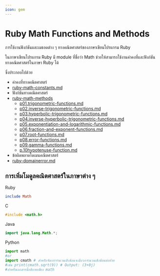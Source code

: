 ```yaml
---
icon: gem
---
```


# Ruby Math Functions and Methods

การใช้งานฟังก์ชันและเมธอดต่าง ๆ ทางคณิตศาสตร์ของภาษาเขียนโปรแกรม Ruby

ในภาษาเขียนโปรแกรม Ruby มี module ที่ชื่อว่า Math ช่วยให้สามารถใช้งานค่าคงที่และฟังก์ชันทางคณิตศาสตร์ในภาษา Ruby ได้

ซึ่งประกอบไปด้วย

* ค่าคงที่ทางคณิตศาสตร์
* [ruby-math-constants.md](ruby-math-constants.md "mention")
* ฟังก์ชันทางคณิตศาสตร์
* [ruby-math-methods](ruby-math-methods/ "mention")
  * [p01.trigonometric-functions.md](ruby-math-methods/ruby-math-methods-and-example/p01.trigonometric-functions.md "mention")
  * [p02.inverse-trigonometric-functions.md](ruby-math-methods/ruby-math-methods-and-example/p02.inverse-trigonometric-functions.md "mention")
  * [p03.hyperbolic-trigonometric-functions.md](ruby-math-methods/ruby-math-methods-and-example/p03.hyperbolic-trigonometric-functions.md "mention")
  * [p04.inverse-hyperbolic-trigonometric-functions.md](ruby-math-methods/ruby-math-methods-and-example/p04.inverse-hyperbolic-trigonometric-functions.md "mention")
  * [p05.exponentiation-and-logarithmic-functions.md](ruby-math-methods/ruby-math-methods-and-example/p05.exponentiation-and-logarithmic-functions.md "mention")
  * [p06.fraction-and-exponent-functions.md](ruby-math-methods/ruby-math-methods-and-example/p06.fraction-and-exponent-functions.md "mention")
  * [p07.root-functions.md](ruby-math-methods/ruby-math-methods-and-example/p07.root-functions.md "mention")
  * [p08.error-functions.md](ruby-math-methods/ruby-math-methods-and-example/p08.error-functions.md "mention")
  * [p09.gamma-functions.md](ruby-math-methods/ruby-math-methods-and-example/p09.gamma-functions.md "mention")
  * [p.10hypotenuse-function.md](ruby-math-methods/ruby-math-methods-and-example/p.10hypotenuse-function.md "mention")
* ข้อผิดพลาดโดเมนคณิตศาสตร์
* [ruby-domainerror.md](ruby-domainerror.md "mention")

## การเพิ่มโมดูลคณิตศาสตร์ในภาษาต่าง ๆ

Ruby

```ruby
include Math
```

C

```c
#include <math.h>
```

Java

```java
import java.lang.Math.*;
```

Python

```python
import math
#or
import cmath # สำหรับจัดการจำนวนเชิงซ้อนจะมีบวกจำนวนเชิงซ้อนต่อท้าย 
#เช่น print(cmath.sqrt(9)) # Output: (3+0j)
#สำหรับเอกสารนี้อธิบายเพียง math
```
